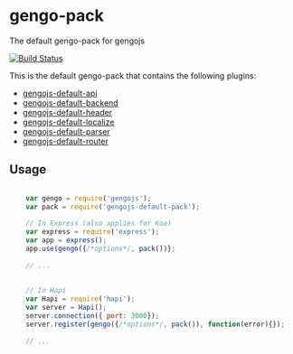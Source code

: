 # gengo-pack
The default gengo-pack for gengojs

[![Build Status](https://travis-ci.org/gengojs/gengo-pack.svg?branch=master)](https://travis-ci.org/gengojs/gengo-pack)

This is the default gengo-pack that contains the following plugins:


* [gengojs-default-api](https://github.com/gengojs/plugin-api)
* [gengojs-default-backend](https://github.com/gengojs/plugin-backend)
* [gengojs-default-header](https://github.com/gengojs/plugin-header)
* [gengojs-default-localize](https://github.com/gengojs/plugin-localize)
* [gengojs-default-parser](https://github.com/gengojs/plugin-parser)
* [gengojs-default-router](https://github.com/gengojs/plugin-router)

## Usage

```javascript

	var gengo = require('gengojs');
	var pack = require('gengojs-default-pack');
	
	// In Express (also applies for Koa)	
	var express = require('express');
	var app = express();
	app.use(gengo({/*options*/, pack())};
	
	// ...
	
	
	// In Hapi
	var Hapi = require('hapi');
	var server = Hapi();
	server.connection({ port: 3000});
	server.register(gengo({/*options*/, pack()), function(error){});
		
	// ...
	
```